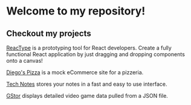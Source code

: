 # Welcome to my repository!

## Checkout my projects
[ReacType](https://reactype.io/) is a prototyping tool for React developers. Create a fully functional React application by just dragging and dropping components onto a canvas!

[Diego's Pizza](https://diegos-pizza.vercel.app/) is a mock eCommerce site for a pizzeria.

[Tech Notes](https://tech-notes-app.herokuapp.com/) stores your notes in a fast and easy to use interface. 

[GStor](https://guarded-hollows-10232.herokuapp.com) displays detailed video game data pulled from a JSON file.
